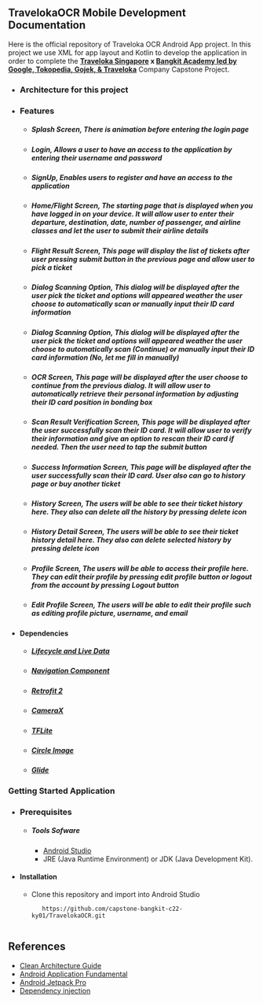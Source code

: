 ## TravelokaOCR Mobile Development Documentation
Here is the official repository of Traveloka OCR Android App project. In this project we use XML for app layout and Kotlin to develop the application in order to complete the **[Traveloka Singapore](https://www.traveloka.com/en-sg/) x [Bangkit Academy led by Google, Tokopedia, Gojek, & Traveloka](https://grow.google/intl/id_id/bangkit/)** Company Capstone Project.

  - ### Architecture for this project
  - ### Features
      - ##### **Splash Screen**, There is animation before entering the login page
      - ##### **Login**, Allows a user to have an access to the application by entering their username and password
      - ##### **SignUp**, Enables users to register and have an access to the application
      - ##### **Home/Flight Screen**, The starting page that is displayed when you have logged in on your device. It will allow user to enter their departure, destination, date, number of passenger, and airline classes and let the user to submit their airline details
      - ##### **Flight Result Screen**, This page will display the list of tickets after user pressing submit button in the previous page and allow user to pick a ticket 
      - ##### **Dialog Scanning Option**, This dialog will be displayed after the user pick the ticket and options will appeared weather the user choose to automatically scan or manually input their ID card information
      - ##### **Dialog Scanning Option**, This dialog will be displayed after the user pick the ticket and options will appeared weather the user choose to automatically scan (Continue) or manually input their ID card information (No, let me fill in manually)   
      - ##### **OCR Screen**, This page will be displayed after the user choose to continue from the previous dialog. It will allow user to automatically retrieve their personal information by adjusting their ID card position in bonding box 
      - ##### **Scan Result Verification Screen**, This page will be displayed after the user successfully scan their ID card. It will allow user to verify their information and give an option to rescan their ID card if needed. Then the user need to tap the submit button   
      - ##### **Success Information Screen**, This page will be displayed after the user successfully scan their ID card. User also can go to history page or buy another ticket
      -  ##### **History Screen**, The users will be able to see their ticket history here. They also can delete all the history by pressing delete icon
      -  ##### **History Detail Screen**, The users will be able to see their ticket history detail here. They also can delete selected history by pressing delete icon
      -  ##### **Profile Screen**, The users will be able to access their profile here. They can edit their profile by pressing edit profile button or logout from the account by pressing Logout button
      -  ##### **Edit Profile Screen**, The users will be able to edit their profile such as editing profile picture, username, and email
  - #### Dependencies
      - ##### [Lifecycle and Live Data](https://developer.android.com/jetpack/androidx/releases/lifecycle)
      - ##### [Navigation Component](https://developer.android.com/jetpack/androidx/releases/navigation)
      - ##### [Retrofit 2](https://square.github.io/retrofit/)
      - ##### [CameraX](https://developer.android.com/training/camerax)
      - ##### [TFLite](https://www.tensorflow.org/lite/android/quickstart)
      - ##### [Circle Image](https://github.com/hdodenhof/CircleImageView)
      - ##### [Glide]([https://github.com/hdodenhof/CircleImageView](https://github.com/bumptech/glide))

### Getting Started Application
  - ### Prerequisites
      - ##### Tools Sofware
        - [Android Studio](https://developer.android.com/studio)
        - JRE (Java Runtime Environment) or JDK (Java Development Kit).
  - #### Installation
      - Clone this repository and import into Android Studio    
          ```
             https://github.com/capstone-bangkit-c22-ky01/TravelokaOCR.git
             
  ## References
  * [Clean Architecture Guide](https://developer.android.com/jetpack/guide)
  * [Android Application Fundamental](https://developer.android.com/guide/components/fundamentals)
  * [Android Jetpack Pro](https://developer.android.com/jetpack)
  * [Dependency injection](https://developer.android.com/training/dependency-injection)
